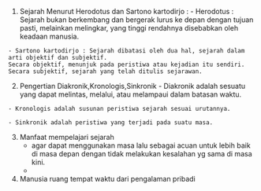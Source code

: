   1. Sejarah Menurut Herodotus dan Sartono kartodirjo :
    - Herodotus : Sejarah bukan berkembang dan bergerak lurus ke depan dengan tujuan pasti, melainkan melingkar, yang tinggi rendahnya disebabkan oleh keadaan        manusia.
    
    - Sartono kartodirjo : Sejarah dibatasi oleh dua hal, sejarah dalam arti objektif dan subjektif. 
    Secara objektif, menunjuk pada peristiwa atau kejadian itu sendiri. 
    Secara subjektif, sejarah yang telah ditulis sejarawan.
    
  2. Pengertian Diakronik,Kronologis,Sinkronik
    - Diakronik adalah sesuatu yang dapat melintas, melalui, atau melampaui dalam batasan waktu.
    
    - Kronologis adalah susunan peristiwa sejarah sesuai urutannya.
  
    - Sinkronik adalah peristiwa yang terjadi pada suatu masa.
    
  3. Manfaat mempelajari sejarah
     - agar dapat menggunakan masa lalu sebagai acuan untuk lebih baik di masa depan dengan tidak melakukan kesalahan yg sama di masa kini.
     - 
  4. Manusia ruang tempat waktu dari pengalaman pribadi

